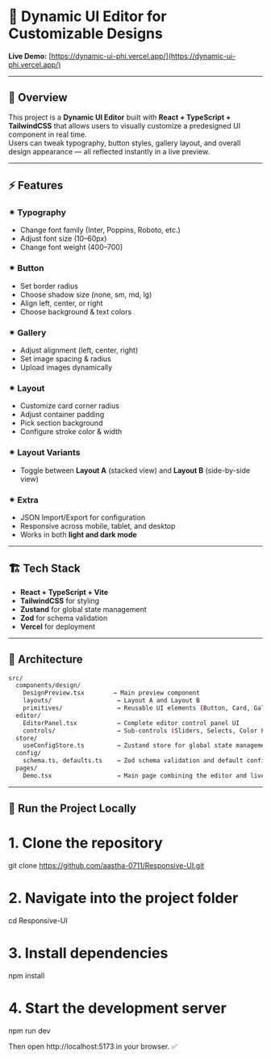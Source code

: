 # 🎨 Dynamic UI Editor for Customizable Designs

**Live Demo:** [https://dynamic-ui-phi.vercel.app/](https://dynamic-ui-phi.vercel.app/) 

---

## 📘 Overview
This project is a **Dynamic UI Editor** built with **React + TypeScript + TailwindCSS** that allows users to visually customize a predesigned UI component in real time.  
Users can tweak typography, button styles, gallery layout, and overall design appearance — all reflected instantly in a live preview.

---

## ⚡ Features

### ✴ Typography
- Change font family (Inter, Poppins, Roboto, etc.)
- Adjust font size (10–60px)
- Change font weight (400–700)

### ✴ Button
- Set border radius
- Choose shadow size (none, sm, md, lg)
- Align left, center, or right
- Choose background & text colors

### ✴ Gallery
- Adjust alignment (left, center, right)
- Set image spacing & radius
- Upload images dynamically

### ✴ Layout
- Customize card corner radius
- Adjust container padding
- Pick section background
- Configure stroke color & width

### ✴ Layout Variants
- Toggle between **Layout A** (stacked view) and **Layout B** (side-by-side view)

### ✴ Extra
- JSON Import/Export for configuration
- Responsive across mobile, tablet, and desktop
- Works in both **light and dark mode**

---

## 🏗️ Tech Stack
- **React + TypeScript + Vite**
- **TailwindCSS** for styling
- **Zustand** for global state management
- **Zod** for schema validation
- **Vercel** for deployment

---

## 🧠 Architecture

```bash
src/
  components/design/
    DesignPreview.tsx        → Main preview component
    layouts/                  → Layout A and Layout B
    primitives/               → Reusable UI elements (Button, Card, Gallery, etc.)
  editor/
    EditorPanel.tsx           → Complete editor control panel UI
    controls/                 → Sub-controls (Sliders, Selects, Color Pickers, Radio Groups)
  store/
    useConfigStore.ts         → Zustand store for global state management
  config/
    schema.ts, defaults.ts    → Zod schema validation and default configuration
  pages/
    Demo.tsx                  → Main page combining the editor and live preview
```
---
    
## 🚀 Run the Project Locally
# 1. Clone the repository
git clone https://github.com/aastha-0711/Responsive-UI.git

# 2. Navigate into the project folder
cd Responsive-UI

# 3. Install dependencies
npm install

# 4. Start the development server
npm run dev


Then open http://localhost:5173
 in your browser. ✅
